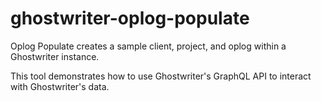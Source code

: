 # ghostwriter-oplog-populate
Oplog Populate creates a sample client, project, and oplog within a Ghostwriter instance.

This tool demonstrates how to use Ghostwriter's GraphQL API to interact with Ghostwriter's data.

